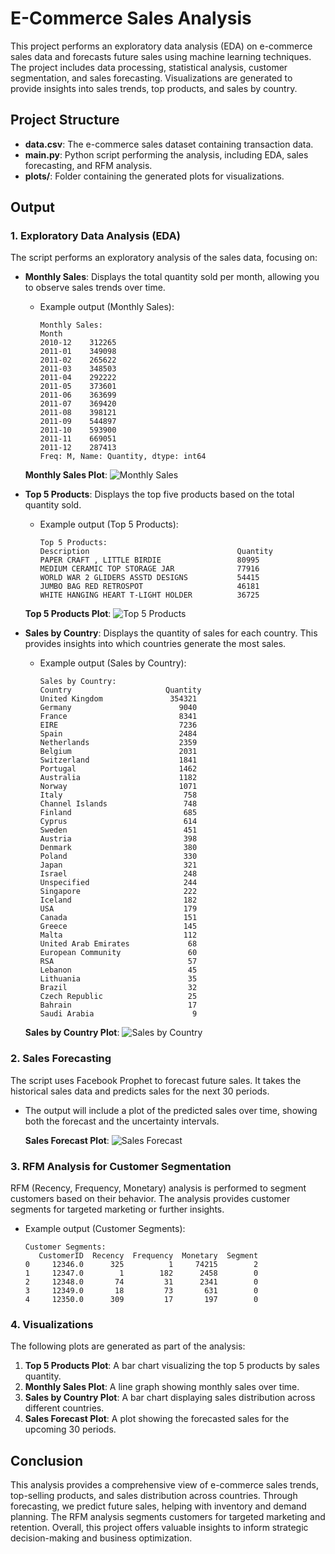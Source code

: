 # E-Commerce Sales Analysis

This project performs an exploratory data analysis (EDA) on e-commerce sales data and forecasts future sales using machine learning techniques. The project includes data processing, statistical analysis, customer segmentation, and sales forecasting. Visualizations are generated to provide insights into sales trends, top products, and sales by country.

## Project Structure

- **data.csv**: The e-commerce sales dataset containing transaction data.
- **main.py**: Python script performing the analysis, including EDA, sales forecasting, and RFM analysis.
- **plots/**: Folder containing the generated plots for visualizations.

## Output

### 1. Exploratory Data Analysis (EDA)
The script performs an exploratory analysis of the sales data, focusing on:
- **Monthly Sales**: Displays the total quantity sold per month, allowing you to observe sales trends over time.
  - Example output (Monthly Sales):
    ```text
    Monthly Sales:
    Month
    2010-12    312265
    2011-01    349098
    2011-02    265622
    2011-03    348503
    2011-04    292222
    2011-05    373601
    2011-06    363699
    2011-07    369420
    2011-08    398121
    2011-09    544897
    2011-10    593900
    2011-11    669051
    2011-12    287413
    Freq: M, Name: Quantity, dtype: int64
    ```

  **Monthly Sales Plot**:
  ![Monthly Sales](plots/monthly_sales.png)

- **Top 5 Products**: Displays the top five products based on the total quantity sold.
  - Example output (Top 5 Products):
    ```text
    Top 5 Products:
    Description                                 Quantity
    PAPER CRAFT , LITTLE BIRDIE                 80995
    MEDIUM CERAMIC TOP STORAGE JAR              77916
    WORLD WAR 2 GLIDERS ASSTD DESIGNS           54415
    JUMBO BAG RED RETROSPOT                     46181
    WHITE HANGING HEART T-LIGHT HOLDER          36725
    ```

  **Top 5 Products Plot**:
  ![Top 5 Products](plots/top5_products.png)

- **Sales by Country**: Displays the quantity of sales for each country. This provides insights into which countries generate the most sales.
  - Example output (Sales by Country):
    ```text
    Sales by Country:
    Country                     Quantity
    United Kingdom               354321
    Germany                        9040
    France                         8341
    EIRE                           7236
    Spain                          2484
    Netherlands                    2359
    Belgium                        2031
    Switzerland                    1841
    Portugal                       1462
    Australia                      1182
    Norway                         1071
    Italy                           758
    Channel Islands                 748
    Finland                         685
    Cyprus                          614
    Sweden                          451
    Austria                         398
    Denmark                         380
    Poland                          330
    Japan                           321
    Israel                          248
    Unspecified                     244
    Singapore                       222
    Iceland                         182
    USA                             179
    Canada                          151
    Greece                          145
    Malta                           112
    United Arab Emirates             68
    European Community               60
    RSA                              57
    Lebanon                          45
    Lithuania                        35
    Brazil                           32
    Czech Republic                   25
    Bahrain                          17
    Saudi Arabia                      9
    ```

  **Sales by Country Plot**:
  ![Sales by Country](plots/countries_by_sales.png)

### 2. Sales Forecasting
The script uses Facebook Prophet to forecast future sales. It takes the historical sales data and predicts sales for the next 30 periods.

- The output will include a plot of the predicted sales over time, showing both the forecast and the uncertainty intervals.

  **Sales Forecast Plot**:
  ![Sales Forecast](plots/sales_forecast.png)

### 3. RFM Analysis for Customer Segmentation
RFM (Recency, Frequency, Monetary) analysis is performed to segment customers based on their behavior. The analysis provides customer segments for targeted marketing or further insights.

- Example output (Customer Segments):
    ```text
    Customer Segments:
       CustomerID  Recency  Frequency  Monetary  Segment
    0     12346.0      325          1     74215        2
    1     12347.0        1        182      2458        0
    2     12348.0       74         31      2341        0
    3     12349.0       18         73       631        0
    4     12350.0      309         17       197        0
    ```

### 4. Visualizations
The following plots are generated as part of the analysis:

1. **Top 5 Products Plot**: A bar chart visualizing the top 5 products by sales quantity.
2. **Monthly Sales Plot**: A line graph showing monthly sales over time.
3. **Sales by Country Plot**: A bar chart displaying sales distribution across different countries.
4. **Sales Forecast Plot**: A plot showing the forecasted sales for the upcoming 30 periods.

## Conclusion

This analysis provides a comprehensive view of e-commerce sales trends, top-selling products, and sales distribution across countries. Through forecasting, we predict future sales, helping with inventory and demand planning. The RFM analysis segments customers for targeted marketing and retention. Overall, this project offers valuable insights to inform strategic decision-making and business optimization.

